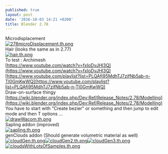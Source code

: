 ```yaml
---
published: true
layout: post
date: '2016-10-03 14:21 +0200'
title: Blender 2.78
---
```

Microdisplacement  
[![278microDisplacement.th.png](https://images.weserv.nl/?url=//cdn.scrot.moe/images/2016/10/03/278microDisplacement.th.png)](https://images.weserv.nl/?url=//cdn.scrot.moe/images/2016/10/03/278microDisplacement.png)  
Hair (looks the same as in 2.77)  
[![hair.th.png](https://images.weserv.nl/?url=//cdn.scrot.moe/images/2016/10/03/hair.th.png)](https://scrot.moe/image/R9iy)  
To test : Archimesh  
[https://www.youtube.com/watch?v=fxIoDvJHl3Q](https://www.youtube.com/watch?v=fxIoDvJHl3Q)  
[https://www.youtube.com/playlist?list=PLQAfj95MdhTJ7zifNb5ab-n-TI0GmKwWQ](https://www.youtube.com/playlist?list=PLQAfj95MdhTJ7zifNb5ab-n-TI0GmKwWQ)  
Draw-on-surface thingy  
[https://wiki.blender.org/index.php/Dev:Ref/Release_Notes/2.78/Modelling](https://wiki.blender.org/index.php/Dev:Ref/Release_Notes/2.78/Modelling)  
You have to start with "Create bezier" or something and then jump to edit mode and then T options ...  
[![drawWacom.th.png](https://images.weserv.nl/?url=//cdn.scrot.moe/images/2016/10/03/drawWacom.th.png)](https://images.weserv.nl/?url=//cdn.scrot.moe/images/2016/10/03/drawWacom.png)  
Sapling addon (improved)  
[![sapling.th.png](https://images.weserv.nl/?url=//cdn.scrot.moe/images/2016/10/03/sapling.th.png)](https://www.scrot.moe/image/R26j)  
genClouds addon (Should generate volumetric material as well)  
[![cloudGen.th.png](https://images.weserv.nl/?url=//cdn.scrot.moe/images/2016/10/03/cloudGen.th.png)](https://www.scrot.moe/image/RJjh)[![cloudGen2.th.png](https://images.weserv.nl/?url=//cdn.scrot.moe/images/2016/10/03/cloudGen2.th.png)](https://images.weserv.nl/?url=//cdn.scrot.moe/images/2016/10/03/cloudGen2.png)[![cloudGen3.th.png](https://images.weserv.nl/?url=//cdn.scrot.moe/images/2016/10/03/cloudGen3.th.png)](https://images.weserv.nl/?url=//cdn.scrot.moe/images/2016/10/03/cloudGen3.png)[![cloudsWithLotsOfSamples.th.png](https://images.weserv.nl/?url=//cdn.scrot.moe/images/2016/10/04/cloudsWithLotsOfSamples.th.png)](https://scrot.moe/image/RsAa)
